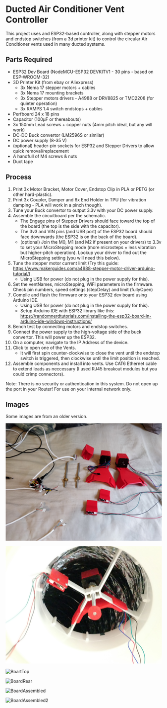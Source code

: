 # Ducted Air Conditioner Vent Controller
This project uses and ESP32-based controller, along with stepper motors and endstop switches (from a 3d printer kit) to control the circular Air Conditioner vents used in many ducted systems.

## Parts Required
* ESP32 Dev Board (NodeMCU-ESP32 DEVKITV1 - 30 pins - based on ESP-WROOM-32)
* 3D Printer Kit (from ebay or Aliexpress)
    * 3x Nema 17 stepper motors + cables
    * 3x Nema 17 mounting brackets
    * 3x Stepper motors drivers - A4988 or DRV8825 or TMC2208 (for quieter operation)
    * 3x RAMPS 1.4 switch endstops + cables
* Perfboard 24 x 18 pins
* Capacitor (100µF or thereabouts)
* 3x 150mm Lead screws + copper nuts (4mm pitch ideal, but any will work)
* DC-DC Buck convertor (LM2596S or similar)
* DC power supply (8-35 V)
* (optional) header-pin sockets for ESP32 and Stepper Drivers to allow quick removal/replacement
* A handfull of M4 screws & nuts
* Duct tape

## Process
1. Print 3x Motor Bracket, Motor Cover, Endstop Clip in PLA or PETG (or other hard-plastic).
1. Print 3x Coupler, Damper and 6x End Holder in TPU (for vibration damping - PLA will work in a pinch though).
1. Tune your Buck convertor to output 3.3v with your DC power supply.
1. Assemble the circuitboard per the schematic.
    * The Engage pins of Stepper Drivers should face toward the top of the board (the top is the side with the capacitor).
    * The 3v3 and VIN pins (and USB port) of the ESP32 board should face downwards (the ESP32 is on the back of the board).
    * (optional) Join the M0, M1 (and M2 if present on your drivers) to 3.3v to set your MicroStepping mode (more microsteps = less vibration but higher-pitch operation). Lookup your driver to find out the MicroStepping setting (you will need this below).
1. Tune the stepper motor current limit (Try this guide: https://www.makerguides.com/a4988-stepper-motor-driver-arduino-tutorial/).
    * Using USB for power (do not plug in the power supply for this).
1. Set the ventNames, microStepping, WiFi parameters in the firmware. Check pin numbers, speed settings (stepDelay) and limit (fullyOpen)
1. Compile and flash the firmware onto your ESP32 dev board using Arduino IDE.
    * Using USB for power (do not plug in the power supply for this).
    * Setup Arduino IDE with ESP32 library like this: https://randomnerdtutorials.com/installing-the-esp32-board-in-arduino-ide-windows-instructions/
1. Bench test by connecting motors and endstop switches.
1. Connect the power supply to the high-voltage side of the buck convertor. This will power up the ESP32.
1. On a computer, navigate to the IP Address of the device.
1. Click to open one of the Vents.
    * It will first spin counter-clockwise to close the vent until the endstop switch is triggered, then clockwise until the limit position is reached.
1. Assemble components and install into vents. Use CAT6 Ethernet cable to extend leads as neccessary (I used RJ45 breakout modules but you could crimp connectors).

Note: There is no security or authentication in this system. Do not open up the port in your Router! For use on your internal network only.

## Images
Some images are from an older version.

![AllParts](/Sample/AllParts.jpg)

![Assembled](/Sample/Assembled.jpg)

![BoartTop](/Sample/BoartTop.jpg)

![BoardRear](/Sample/BoardRear.jpg)

![BoardAssembled](/Sample/BoardAssembled.jpg)

![BoardAssembled2](/Sample/BoardAssembled2.jpg)
